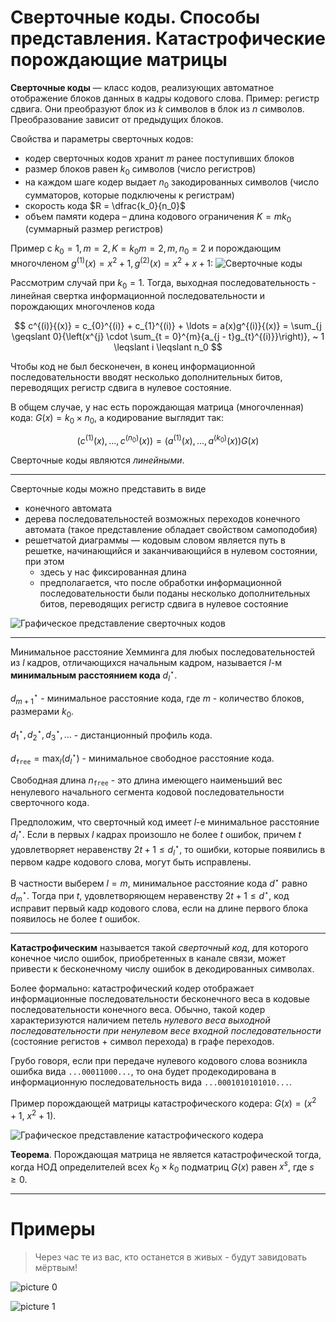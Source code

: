 # Сверточные коды. Способы представления. Катастрофические порождающие матрицы

**Сверточные коды** — класс кодов, реализующих автоматное отображение блоков данных в кадры кодового слова. Пример: регистр сдвига. Они преобразуют блок из $k$ символов в блок из $n$ символов. Преобразование зависит от предыдущих блоков.

Свойства и параметры сверточных кодов:

* кодер сверточных кодов хранит $m$ ранее поступивших блоков
* размер блоков равен $k_0$ символов (число регистров)
* на каждом шаге кодер выдает $n_0$ закодированных символов (число сумматоров, которые подключены к регистрам)
* скорость кода $R = \dfrac{k_0}{n_0}$
* объем памяти кодера – длина кодового ограничения $K = mk_0$ (суммарный размер регистров)

Пример с $k_0=1, m=2, K=k_0m = 2,m, n_0=2$ и порождающим многочленом $g^{(1)}(x)=x^2+1, g^{(2)}(x)=x^2+x+1$:
![Сверточные коды](./assets/10_1.png)

Рассмотрим случай при $k_0 = 1$. Тогда, выходная последовательность - линейная свертка информационной
последовательности и порождающих многочленов кода

$$
  c^{(i)}{(x)} = c_{0}^{(i)} + c_{1}^{(i)} + \ldots = a(x)g^{(i)}{(x)} = \sum_{j \geqslant 0}{\left(x^{j} \cdot \sum_{t = 0}^{m}{a_{j - t}g_{t}^{(i)}}\right)}, ~ 1 \leqslant i \leqslant n_0
$$

Чтобы код не был бесконечен, в конец информационной последовательности вводят несколько дополнительных битов, переводящих регистр сдвига в нулевое состояние.

В общем случае, у нас есть порождающая матрица (многочленная) кода: $G(x) = k_{0} \times n_{0}$, а кодирование выглядит так:

$$
  \left(c^{(1)}(x), \ldots, c^{(n_{0})}(x)\right)=\left(a^{(1)}(x), \ldots, a^{(k_{0})}(x)\right)G(x)
$$

Сверточные коды являются *линейными*.

---

Сверточные коды можно представить в виде

* конечного автомата
* дерева последовательностей возможных переходов конечного автомата (такое представление обладает свойством самоподобия)
* решетчатой диаграммы — кодовым словом является путь в решетке, начинающийся и заканчивающийся в нулевом состоянии, при этом
  * здесь у нас фиксированная длина
  * предполагается, что после обработки информационной последовательности были поданы несколько дополнительных битов, переводящих регистр сдвига в нулевое состояние

![Графическое представление сверточных кодов](./assets/10_2.png)

---

Минимальное расстояние Хемминга для любых последовательностей из $l$ кадров, отличающихся начальным кадром, называется $l$-м **минимальным расстоянием кода** $d_{l}^{\star}$.

$d_{m + 1}^{\star}$ - минимальное расстояние кода, где $m$ - количество блоков, размерами $k_0$.

$d_{1}^{\star}, d_{2}^{\star}, d_{3}^{\star}, \ldots$ - дистанционный профиль кода.

$d_{\mathtt{free}} = \max_{l}{\left(d_{l}^{\star}\right)}$ - минимальное свободное расстояние кода.

Свободная длина $n_{\mathtt{free}}$ - это длина имеющего наименьший вес ненулевого начального сегмента кодовой последовательности сверточного кода.

Предположим, что сверточный код имеет $l$-е минимальное расстояние $d_l^{\star}$. Если в первых $l$ кадрах произошло не более $t$ ошибок, причем $t$ удовлетворяет неравенству $2t + 1 \leqslant d_{l}^{\star}$, то ошибки, которые появились в первом кадре кодового слова, могут быть исправлены.

В частности выберем $l = m$, минимальное расстояние кода $d^{\star}$ равно $d_{m}^{\star}$. Тогда при $t$, удовлетворяющем неравенству $2t + 1 \leqslant d^{\star}$, код исправит первый кадр кодового слова, если на длине первого блока появилось не более $t$ ошибок.

---

**Катастрофическим** называется такой *сверточный код*, для которого конечное число ошибок, приобретенных в канале связи, может привести к бесконечному числу ошибок в декодированных символах.

Более формально: катастрофический кодер отображает информационные последовательности бесконечного веса в кодовые последовательности конечного веса. Обычно, такой кодер характеризуются наличием петель *нулевого веса выходной последовательности при ненулевом весе входной последовательности* (состояние регистов + символ перехода) в графе переходов.

Грубо говоря, если при передаче нулевого кодового слова возникла ошибка вида `...00011000...`, то она будет продекодирована в информационную последовательность вида `...0001010101010...`.

Пример порождающей матрицы катастрофического кодера: $G(x) = (x^2 +1, ~ x^2 + 1)$.

![Графическое представление катастрофического кодера](./assets/10_3.png)

**Теорема**. Порождающая матрица не является катастрофической тогда, когда НОД определителей всех $k_0 \times k_0$ подматриц $G(x)$ равен $x^s$, где $s \geqslant 0$.

---
# Примеры

> Через час те из вас, кто останется в живых - будут завидовать мёртвым!

![picture 0](./assets/10_4.png)  

![picture 1](./assets/10_5.png)  

